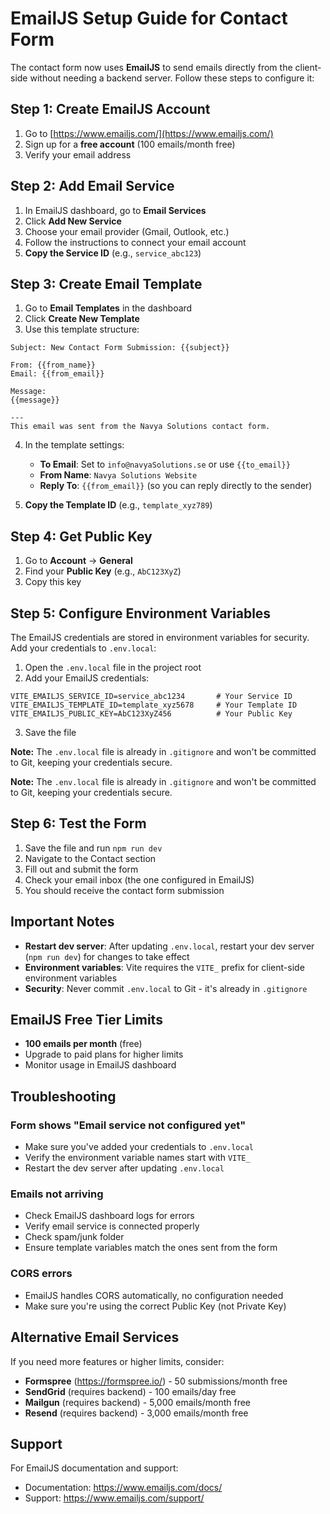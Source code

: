 # EmailJS Setup Guide for Contact Form

The contact form now uses **EmailJS** to send emails directly from the client-side without needing a backend server. Follow these steps to configure it:

## Step 1: Create EmailJS Account

1. Go to [https://www.emailjs.com/](https://www.emailjs.com/)
2. Sign up for a **free account** (100 emails/month free)
3. Verify your email address

## Step 2: Add Email Service

1. In EmailJS dashboard, go to **Email Services**
2. Click **Add New Service**
3. Choose your email provider (Gmail, Outlook, etc.)
4. Follow the instructions to connect your email account
5. **Copy the Service ID** (e.g., `service_abc123`)

## Step 3: Create Email Template

1. Go to **Email Templates** in the dashboard
2. Click **Create New Template**
3. Use this template structure:

```
Subject: New Contact Form Submission: {{subject}}

From: {{from_name}}
Email: {{from_email}}

Message:
{{message}}

---
This email was sent from the Navya Solutions contact form.
```

4. In the template settings:
   - **To Email**: Set to `info@navyaSolutions.se` or use `{{to_email}}`
   - **From Name**: `Navya Solutions Website`
   - **Reply To**: `{{from_email}}` (so you can reply directly to the sender)

5. **Copy the Template ID** (e.g., `template_xyz789`)

## Step 4: Get Public Key

1. Go to **Account** → **General**
2. Find your **Public Key** (e.g., `AbC123XyZ`)
3. Copy this key

## Step 5: Configure Environment Variables

The EmailJS credentials are stored in environment variables for security. Add your credentials to `.env.local`:

1. Open the `.env.local` file in the project root
2. Add your EmailJS credentials:

```env
VITE_EMAILJS_SERVICE_ID=service_abc1234       # Your Service ID
VITE_EMAILJS_TEMPLATE_ID=template_xyz5678     # Your Template ID
VITE_EMAILJS_PUBLIC_KEY=AbC123XyZ456          # Your Public Key
```

3. Save the file

**Note:** The `.env.local` file is already in `.gitignore` and won't be committed to Git, keeping your credentials secure.

**Note:** The `.env.local` file is already in `.gitignore` and won't be committed to Git, keeping your credentials secure.

## Step 6: Test the Form

1. Save the file and run `npm run dev`
2. Navigate to the Contact section
3. Fill out and submit the form
4. Check your email inbox (the one configured in EmailJS)
5. You should receive the contact form submission

## Important Notes

- **Restart dev server**: After updating `.env.local`, restart your dev server (`npm run dev`) for changes to take effect
- **Environment variables**: Vite requires the `VITE_` prefix for client-side environment variables
- **Security**: Never commit `.env.local` to Git - it's already in `.gitignore`

## EmailJS Free Tier Limits

- **100 emails per month** (free)
- Upgrade to paid plans for higher limits
- Monitor usage in EmailJS dashboard

## Troubleshooting

### Form shows "Email service not configured yet"
- Make sure you've added your credentials to `.env.local`
- Verify the environment variable names start with `VITE_`
- Restart the dev server after updating `.env.local`

### Emails not arriving
- Check EmailJS dashboard logs for errors
- Verify email service is connected properly
- Check spam/junk folder
- Ensure template variables match the ones sent from the form

### CORS errors
- EmailJS handles CORS automatically, no configuration needed
- Make sure you're using the correct Public Key (not Private Key)

## Alternative Email Services

If you need more features or higher limits, consider:

- **Formspree** (https://formspree.io/) - 50 submissions/month free
- **SendGrid** (requires backend) - 100 emails/day free
- **Mailgun** (requires backend) - 5,000 emails/month free
- **Resend** (requires backend) - 3,000 emails/month free

## Support

For EmailJS documentation and support:
- Documentation: https://www.emailjs.com/docs/
- Support: https://www.emailjs.com/support/
